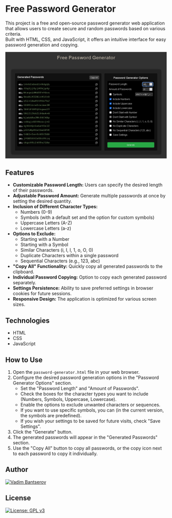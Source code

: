 # Free Password Generator

This project is a free and open-source password generator web application that allows users to create 
secure and random passwords based on various criteria.</br>
Built with HTML, CSS, and JavaScript, it offers an intuitive interface for easy password generation and copying.

<img src="https://raw.githubusercontent.com/V-Bantserov/Password-Generator/refs/heads/main/images/screenshot.gif" width="800"/>

## Features

* **Customizable Password Length:** Users can specify the desired length of their passwords.
* **Adjustable Password Amount:** Generate multiple passwords at once by setting the desired quantity.
* **Inclusion of Different Character Types:**
    * Numbers (0-9)
    * Symbols (with a default set and the option for custom symbols)
    * Uppercase Letters (A-Z)
    * Lowercase Letters (a-z)
* **Options to Exclude:**
    * Starting with a Number
    * Starting with a Symbol
    * Similar Characters (i, I, l, 1, o, O, 0)
    * Duplicate Characters within a single password
    * Sequential Characters (e.g., 123, abc)
* **"Copy All" Functionality:** Quickly copy all generated passwords to the clipboard.
* **Individual Password Copying:** Option to copy each generated password separately.
* **Settings Persistence:** Ability to save preferred settings in browser cookies for future sessions.
* **Responsive Design:** The application is optimized for various screen sizes.

## Technologies

* HTML
* CSS
* JavaScript

## How to Use

1.  Open the `password-generator.html` file in your web browser.
2.  Configure the desired password generation options in the "Password Generator Options" section.
    * Set the "Password Length" and "Amount of Passwords".
    * Check the boxes for the character types you want to include (Numbers, Symbols, Uppercase, Lowercase).
    * Enable the options to exclude unwanted characters or sequences.
    * If you want to use specific symbols, you can (in the current version, the symbols are predefined).
    * If you wish your settings to be saved for future visits, check "Save Settings".
3.  Click the "Generate" button.
4.  The generated passwords will appear in the "Generated Passwords" section.
5.  Use the "Copy All" button to copy all passwords, or the copy icon next to each password to copy it individually.

## Author
[![Vadim Bantserov](https://img.shields.io/badge/Author:-Vadim%20Bantserov-blue)](https://github.com/V-Bantserov/)

## License
[![License: GPL v3](https://img.shields.io/badge/License:-GPLv3-important.svg)](https://www.gnu.org/licenses/gpl-3.0)
